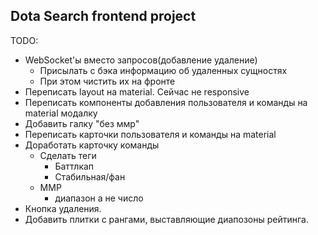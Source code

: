 Dota Search frontend project
-----
TODO:
- WebSocket'ы вместо запросов(добавление удаление)
  - Присылать с бэка информацию об удаленных сущностях
  - При этом чистить их на фронте
- Переписать layout на material. Сейчас не responsive
- Переписать компоненты добавления пользователя и команды на material модалку
- Добавить галку "без ммр"
- Переписать карточки пользователя и команды на material
- Доработать карточку команды
  - Сделать теги
      - Баттлкап
      - Стабильная/фан
  - ММР
      - диапазон а не число
- Кнопка удаления.
- Добавить плитки с рангами, выставляющие диапозоны рейтинга.
